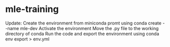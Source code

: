# mle-training

Update:
Create the environment from miniconda promt using conda create --name mle-dev
Activate the environment
Move the .py file to the working directory of conda 
Run the code and export the environment using conda env export > env.yml
